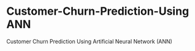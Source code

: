 # Customer-Churn-Prediction-Using ANN
Customer Churn Prediction Using Artificial Neural Network (ANN)
